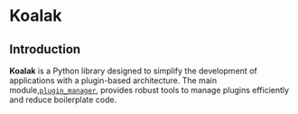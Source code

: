 # Koalak

## Introduction

**Koalak** is a Python library designed to simplify the development of applications with a plugin-based architecture. The main module,[`plugin_manager`](plugin_manager/introduction.md), provides robust tools to manage plugins efficiently and reduce boilerplate code.
